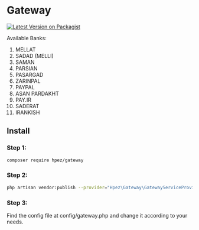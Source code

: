 # Gateway

[![Latest Version on Packagist](https://img.shields.io/packagist/v/Hpez/gateway.svg?style=flat-square)](https://packagist.org/packages/Hpez/gateway)


Available Banks:
 1. MELLAT
 2. SADAD (MELLI)
 3. SAMAN
 4. PARSIAN
 5. PASARGAD
 6. ZARINPAL
 7. PAYPAL
 8. ASAN PARDAKHT
 9. PAY.IR
10. SADERAT
11. IRANKISH
 
## Install
 
### Step 1:

``` bash
composer require hpez/gateway
```

### Step 2:

``` bash
php artisan vendor:publish --provider="Hpez\Gateway\GatewayServiceProvider"
```
 
### Step 3:

Find the config file at config/gateway.php and change it according to your needs.

